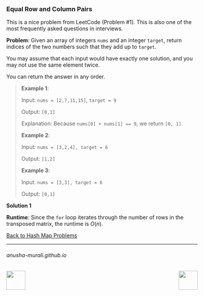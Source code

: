 ### Equal Row and Column Pairs

This is a nice problem from LeetCode (Problem #1). This is also one of the most frequently asked questions in interviews.

**Problem**: Given an array of integers `nums` and an integer `target`, return indices of the two numbers such that 
they add up to `target`.

You may assume that each input would have exactly one solution, and you may not use the same element twice.

You can return the answer in any order.

> **Example 1**:
> 
> Input: `nums = [2,7,11,15]`, `target = 9`
> 
> Output: `[0,1]`
> 
> Explanation: Because `nums[0] + nums[1] == 9`, we return `[0, 1]`.
> 
> **Example 2**:
>
> Input: `nums = [3,2,4], target = 6`
> 
> Output: `[1,2]`
> 
> **Example 3**:
>
> Input: `nums = [3,3], target = 6`
> 
> Output: `[0,1]`

**Solution 1**


**Runtime**: Since the `for` loop iterates through the number of rows in the transposed matrix, the runtime is $O(n)$.

[Back to Hash Map Problems](./problems.md)

* * *
###### anusha-murali.github.io

<img src="https://github.com/anusha-murali/anusha-murali.github.io/assets/111596338/639243aa-2857-4595-a65a-7852762bb002" width="50" height="50" align="left">

[<img src="https://github.com/user-attachments/assets/989cfb30-4fb8-40f8-a812-8a054869aa32" width="50" height="50" align="right">](../index.md)
